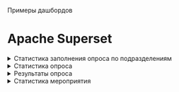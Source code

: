 Примеры дашбордов

# Apache Superset

<details>
  <summary>Статистика заполнения опроса по подразделениям</summary>
  <img src="https://github.com/strangerjam/Dashboards/assets/64131776/70ec8690-5eaa-4fbe-84c7-e0a05cf88c73)"/>
</details>

<details>
  <summary>Статистика опроса</summary>
  <img src="https://github.com/strangerjam/Dashboards/assets/64131776/9606c239-f916-4037-820a-d9bec373163d)"/>
</details>

<details>
  <summary>Результаты опроса</summary>
  <img src="https://github.com/strangerjam/Dashboards/assets/64131776/f1dc81c1-9049-430a-b035-4b8b5d305723)"/>
</details>

<details>
  <summary>Статистика мероприятия</summary>

  <details>
    <summary>Версия 1</summary>
    <img src="https://github.com/strangerjam/Dashboards/assets/64131776/df56b687-e508-4b00-920e-c67dea31b1ca"/>
  </details>

  <details>
    <summary>Версия 2</summary>
    <img src="https://github.com/strangerjam/Dashboards/assets/64131776/8adb492d-f074-4187-a726-3cd888903381"/>
  </details>
</details>
